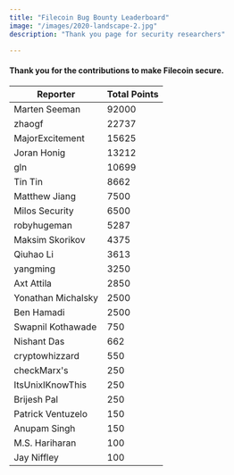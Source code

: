 ```yaml
---
title: "Filecoin Bug Bounty Leaderboard"
image: "/images/2020-landscape-2.jpg"
description: "Thank you page for security researchers"

---
```

#### Thank you for the contributions to make Filecoin secure.

| Reporter | Total Points |
|---------|----------------------|
| Marten Seeman | 92000 |
| zhaogf | 22737 |
| MajorExcitement | 15625 |
| Joran Honig | 13212 |
| gln | 10699 |
| Tin Tin  | 8662 |
| Matthew Jiang | 7500 |
| Milos Security | 6500 |
| robyhugeman | 5287 |
| Maksim Skorikov | 4375 |
| Qiuhao Li | 3613 |
| yangming | 3250 |
| Axt Attila | 2850 |
| Yonathan Michalsky | 2500 |
| Ben Hamadi | 2500 |
| Swapnil Kothawade | 750 |
| Nishant Das | 662 |
| cryptowhizzard | 550 |
| checkMarx's | 250 |
| ItsUnixIKnowThis | 250 |
| Brijesh Pal | 250 |
| Patrick Ventuzelo | 150 |
| Anupam Singh | 150 |
| M.S. Hariharan | 100 |
| Jay Niffley | 100 |

